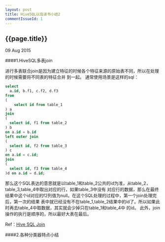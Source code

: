 ```yaml
---
layout: post
title: HiveSQL以及读书小结2
commentIssueId: 1
---
```


{{page.title}}
---
<p class='meta'>09 Aug 2015</p>

####1.HiveSQL多表join

进行多表联合join是因为建立特征的时候各个特征来源的原始表不同，所以在处理的时候需要将不同表的特征合并
到一起。
通常使用场景是这样的sql：

```SQL
select 
  a.id, b.f1, c.f2, d.f3 
from 
(
    select id from table_1 
) a 
join 
(
  select id, f1 from table_2
) b 
on a.id = b.id
left outer join
(
  select id, f2 from table_3
) c
on a.id = c.id;
join
(
  select id, f3 from table_4
)d on a.id = d.id; 
```
那么这个SQL表达的意思就是以table_1和table_2公共的id为准，从table_2，table_3,table_4中取出对应的行，如果table_3中没有
对应行的数据，那么在最终结果中这个id对应的f2列值为null。在这个SQL处理的过程中，第一个join处理完后，第一次的结果
表中就已经没有不在table_1,table_2结果中的id了。所以如果此时再去table_4中取数据，其实就会少掉只在table_1和table_4中
的id。
此外，join操作的执行是顺序的，所以最好大表在最后。

Ref：[Hive SQL Join](https://cwiki.apache.org/confluence/display/Hive/LanguageManual+Joins)


####2.各种分类器特点小结


